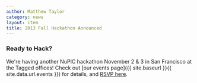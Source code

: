 ```yaml
---
author: Matthew Taylor
category: news
layout: item
title: 2013 Fall Hackathon Announced
---
```


### Ready to Hack?

We're having another NuPIC hackathon November 2 & 3 in San Francisco at the
Tagged offices! Check out
[our events page]({{ site.baseurl }}{{ site.data.url.events }}) for details, and
[RSVP here](http://www.meetup.com/numenta/events/136809782/).
